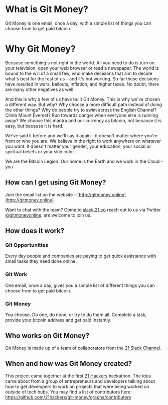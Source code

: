 # What is Git Money?
Git Money is one email, once a day, with a simple list of things you can choose
from to get paid bitcoin.

# Why Git Money?
Because something's not right in the world. All you need to do is turn on your
television, open your web browser or read a newspaper. The world is bound to the
will of a small few, who make decisions that aim to decide what's best for the
rest of us - and it's not working. So far these decisions have resulted in wars,
bailouts, inflation, and higher taxes. No doubt, there are many other negatives as well.

And this is why a few of us have built Git Money. This is why we've
chosen a different way. But why? Why choose a more difficult path instead of
doing the other things? Why do people try to swim across the English Channel?
Climb Mount Everest? Run towards danger when everyone else is running away? We
choose this mantra and our currency as bitcoin, not because it is easy, but
because it is hard.

We've said it before and we'll say it again - it doesn't matter where you're
from or who you are. We believe in the right to work anywhere on whatever you
want. It doesn't matter your gender, your education, your social or spiritual
beliefs or your skin color.

We are the Bitcoin Legion. Our home is the Earth and we work in the Cloud - you

## How can I get using Git Money?
Join the email list on the website - [http://gitmoney.online](http://gitmoney.online)

Want to chat with the team? Come to [slack.21.co](https://slack.21.co/) reach out to us via
Twitter [@gitmoneyonline](https://twitter.com/@gitmoneyonline).
are welcome to join us.


## How does it work?

### Git Opportunities
Every day people and companies are paying to get quick assistance with small
tasks they need done online.

### Git Work
One email, once a day, gives you a simple list of different things you can
choose from to get paid bitcoin.

### Git Money
You choose. Do one, do none, or try to do them all. Complete a task, provide
your bitcoin address and get paid instantly.

## Who works on Git Money?
Git Money is made up of a team of collaborators from the [21 Slack
Channel](https://slack.21.co).

## When and how was Git Money created?
This project came together at the first [21 Hackers](http://21hackers.com)
hackathon. The idea came about from a group of entrepreneurs and
developers talking about how to get developers to work on projects that were
being worked on outside of tech hubs. You may find a list of contributors here:
https://github.com/21hackers/git-money/graphs/contributors
